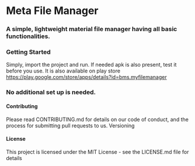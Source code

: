 # Meta File Manager

### A simple, lightweight material file manager having all basic functionalities.

### Getting Started
Simply, import the project and run. If needed apk is also present, test it before you use.
It is also available on play store https://play.google.com/store/apps/details?id=bms.myfilemanager

### No additional set up is needed.

#### Contributing
Please read CONTRIBUTING.md for details on our code of conduct, and the process for submitting pull requests to us.
Versioning

#### License
This project is licensed under the MIT License - see the LICENSE.md file for details
